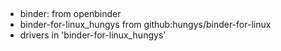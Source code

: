 

##
- binder: from openbinder
- binder-for-linux_hungys from github:hungys/binder-for-linux
- drivers in 'binder-for-linux_hungys'
